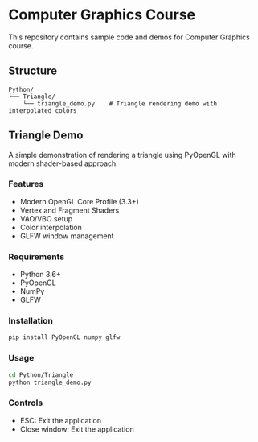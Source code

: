# Computer Graphics Course

This repository contains sample code and demos for Computer Graphics course.

## Structure

```
Python/
└── Triangle/
    └── triangle_demo.py    # Triangle rendering demo with interpolated colors
```

## Triangle Demo

A simple demonstration of rendering a triangle using PyOpenGL with modern shader-based approach.

### Features

- Modern OpenGL Core Profile (3.3+)
- Vertex and Fragment Shaders
- VAO/VBO setup
- Color interpolation
- GLFW window management

### Requirements

- Python 3.6+
- PyOpenGL
- NumPy
- GLFW

### Installation

```bash
pip install PyOpenGL numpy glfw
```

### Usage

```bash
cd Python/Triangle
python triangle_demo.py
```

### Controls

- ESC: Exit the application
- Close window: Exit the application
